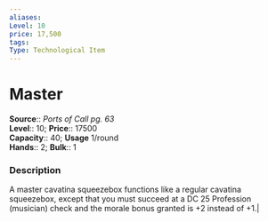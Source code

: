 ```yaml
---
aliases: 
Level: 10
price: 17,500
tags: 
Type: Technological Item
---
```


# Master

**Source**:: _Ports of Call pg. 63_  
**Level**:: 10;
**Price**:: 17500  
**Capacity**:: 40; **Usage** 1/round  
**Hands**:: 2; **Bulk**:: 1

### Description

A master cavatina squeezebox functions like a regular cavatina squeezebox, except that you must succeed at a DC 25 Profession (musician) check and the morale bonus granted is +2 instead of +1.|
